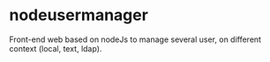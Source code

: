 nodeusermanager
===============

Front-end web based on nodeJs to manage several user, on different context (local, text, ldap).
